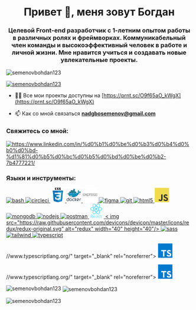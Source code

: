 <h1 align="center">Привет 👋, меня зовут Богдан</h1>
<h3 align="center">Целевой Front-end разработчик с 1-летним опытом работы в различных ролях и фреймворках. Коммуникабельный член команды и высокоэффективный человек в работе и личной жизни. Мне нравится учиться и создавать новые увлекательные проекты.</h3>

<p align="left"> <img src="https://komarev.com/ghpvc/?username=semenovbohdan123&label=Profile%20views&color=0e75b6&style=flat" alt ="semenovbohdan123" /> </p>

<p align="left"> <a href="https://github.com/ryo-ma/github-profile-trophy"><img src="https:/ /github-profile-trophy.vercel.app/?username=semenovbohdan123" alt="semenovbohdan123" /></a> </p>



- 👨‍💻 Все мои проекты доступны на [https://prnt.sc/O9f65aO_kWgX](https://prnt.sc/O9f65aO_kWgX)

- 📫 Как со мной связаться **nadgbosemenov@gmail.com**

<h3 align="left">Свяжитесь со мной:</h3>
<p align="left">
<a href="https://linkedin.com/in/https://www.linkedin.com/in/% d0%b1%d0%be%d0%b3%d0%b4%d0%b0%d0%bd-%d1%81%d0%b5%d0%bc%d0%b5%d0%bd%d0%be%d0 %b2-7b4777221/" target="blank"><img align="center" src="https://raw.githubusercontent.com/rahuldkjain/github-profile-readme-generator/master/src/images/icons/ Social/linked-in-alt.svg" alt="https://www.linkedin.com/in/%d0%b1%d0%be%d0%b3%d0%b4%d0%b0%d0%bd- %d1%81%d0%b5%d0%bc%d0%b5%d0%bd%d0%be%d0%b2-7b4777221/" height="30" width="40" /></a>
</p>

<h3 align="left">Языки и инструменты:</h3>
<p align="left"> <a href="https://www.gnu.org/software/bash/" target="_blank" rel="noreferrer"> <img src="https://www. vectorlogo.zone/logos/gnu_bash/gnu_bash-icon.svg" alt="bash" width="40" height="40"/> </a> <a href="https://circleci.com" target= "_blank" rel="noreferrer"> <img src="https://www.vectorlogo.zone/logos/circleci/circleci-icon.svg" alt="circleci" width="40" height="40"/ > </a> <a href="https://www.w3schools.com/css/" target="_blank" rel="noreferrer"> <img src="https://raw.githubusercontent.com/devicons/devicon/master/icons/css3/css3-original-wordmark.svg" alt="css3" width="40" height="40"/> </a> <a href="https:// www.docker.com/" target="_blank" rel="noreferrer"> <img src="https://raw.githubusercontent.com/devicons/devicon/master/icons/docker/docker-original-wordmark.svg " alt="docker" width="40" height="40"/> </a> <a href="https://expressjs.com" target="_blank" rel="noreferrer"> <img src= "https://raw.githubusercontent.com/devicons/devicon/master/icons/express/express-original-wordmark.svg" alt="express" width="40" height="40"/> </a><a href="https://www.figma.com/" target="_blank" rel="noreferrer"> <img src="https://www.vectorlogo.zone/logos/figma/figma-icon. svg" alt="figma" width="40" height="40"/> </a> <a href="https://git-scm.com/" target="_blank" rel="noreferrer"> <img src="https://www.vectorlogo.zone/logos/git-scm/git-scm-icon.svg" alt="git" width="40" height="40"/> </a> <a href="https://www.w3.org/html/" target="_blank" rel="noreferrer"> <img src="https://raw.githubusercontent.com/devicons/devicon/master/ icons/html5/html5-original-wordmark.svg"alt="html5" width="40" height="40"/> </a> <a href="https://developer.mozilla.org/en-US/docs/Web/JavaScript" target="_blank " rel="noreferrer"> <img src="https://raw.githubusercontent.com/devicons/devicon/master/icons/javascript/javascript-original.svg" alt="javascript" width="40" height= "40"/> </a> <a href="https://www.mongodb.com/" target="_blank" rel="noreferrer"> <img src="https://raw.githubusercontent.com /devicons/devicon/master/icons/mongodb/mongodb-original-wordmark.svg" alt="mongodb" width="40" height="40"/> </a> <a href="https://nodejs.org" target="_blank" rel="noreferrer"> <img src="https://raw.githubusercontent.com/devicons/devicon/master/icons/nodejs/nodejs-original-wordmark. svg" alt="nodejs" width="40" height="40"/> </a> <a href="https://postman.com" target="_blank" rel="noreferrer"> <img src ="https://www.vectorlogo.zone/logos/getpostman/getpostman-icon.svg" alt="postman" width="40" height="40"/> </a> <a href="https: //reactjs.org/" target="_blank" rel="noreferrer"> <img src="https://raw.githubusercontent.com/devicons/devicon/master/icons/react/react-original-wordmark.svg" alt="react" width="40" height="40"/> </a> <a href="https://redux.js.org" target="_blank" rel="noreferrer"> < img src="https://raw.githubusercontent.com/devicons/devicon/master/icons/redux/redux-original.svg" alt="redux" width="40" height="40"/> </a > <a href="https://sass-lang.com" target="_blank" rel="noreferrer"> <img src="https://raw.githubusercontent.com/devicons/devicon/master/icons/ sass/sass-original.svg" alt="sass" width="40" height="40"/> </a> <a href="https://tailwindcss.com/" target="_blank"rel="noreferrer"> <img src="https://www.vectorlogo.zone/logos/tailwindcss/tailwindcss-icon.svg" alt="tailwind" width="40" height="40"/> </ a> <a href="https://www.typescriptlang.org/" target="_blank" rel="noreferrer"> <img src="https://raw.githubusercontent.com/devicons/devicon/master/ icons/typescript/typescript-original.svg" alt="typescript" width="40" height="40"/> </a> </p>//www.typescriptlang.org/" target="_blank" rel="noreferrer"> <img src="https://raw.githubusercontent.com/devicons/devicon/master/icons/typescript/typescript-original.svg " alt="typescript" width="40" height="40"/> </a> </p>//www.typescriptlang.org/" target="_blank" rel="noreferrer"> <img src="https://raw.githubusercontent.com/devicons/devicon/master/icons/typescript/typescript-original.svg " alt="typescript" width="40" height="40"/> </a> </p>

<p><img align="left" src="https://github-readme-stats.vercel.app/api/top-langs?username=semenovbohdan123&show_icons=true&locale=en&layout=compact" alt="semenovbohdan123" /> </p>

<p> <img align="center" src="https://github-readme-stats.vercel.app/api?username=semenovbohdan123&show_icons=true&locale=en" alt="semenovbohdan123" /> </p>

<p><img align="center" src="https://github-readme-streak-stats.herokuapp.com/?user=semenovbohdan123&" alt="semenovbohdan123" /></p>
